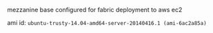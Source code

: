 
mezzanine base configured for fabric deployment to aws ec2

ami id: `ubuntu-trusty-14.04-amd64-server-20140416.1 (ami-6ac2a85a)`